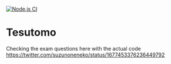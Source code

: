 [![Node.js CI](https://github.com/freddiefujiwara/Tesutomo/actions/workflows/node.js.yml/badge.svg)](https://github.com/freddiefujiwara/Tesutomo/actions/workflows/node.js.yml)
# Tesutomo

Checking the exam questions here with the actual code
https://twitter.com/suzunoneneko/status/1677453376236449792 
